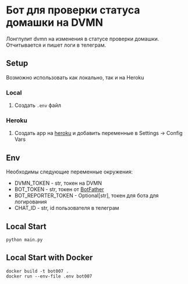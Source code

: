 # Бот для проверки статуса домашки на DVMN

Лонгпулит dvmn на изменения в статусе проверки домашки.
Отчитывается и пишет логи в телеграм.

## Setup
Возможно использовать как локально, так и на Heroku
### Local
1. Создать `.env` файл
### Heroku
1. Создать app на [heroku](https://www.heroku.com/) и добавить переменные в Settings -> Config Vars

## Env
Необходимы следующие переменные окружения:
- DVMN_TOKEN - str, токен на DVMN
- BOT_TOKEN - str, токен от [BotFather](https://t.me/botfather)
- BOT_REPORTER_TOKEN - Optional[str], токен для бота для логирования
- CHAT_ID - str, id пользователя в телеграм

## Local Start
```
python main.py
```

## Local Start with Docker
```shell
docker build -t bot007 .
docker run --env-file .env bot007
```